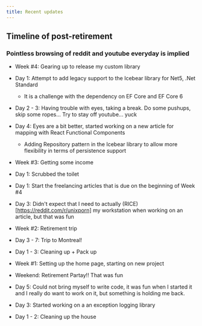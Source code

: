 ```yaml
---
title: Recent updates
---
```


## Timeline of post-retirement
### Pointless browsing of reddit and youtube everyday is implied

- Week #4: Gearing up to release my custom library
- Day 1: Attempt to add legacy support to the Icebear library for Net5, .Net Standard
    - It is a challenge with the dependency on EF Core and EF Core 6
- Day 2 - 3: Having trouble with eyes, taking a break. Do some pushups, skip some ropes... Try to stay off youtube... yuck
- Day 4: Eyes are a bit better, started working on a new article for mapping with React Functional Components
    - Adding Repository pattern in the Icebear library to allow more flexibility in terms of persistence support
- Week #3: Getting some income
- Day 1: Scrubbed the toilet
- Day 1: Start the freelancing articles that is due on the beginning of Week #4
- Day 3: Didn't expect that I need to actually (RICE)[https://reddit.com/r/unixporn] my workstation when working on an article, but that was fun

- Week #2: Retirement trip
- Day 3 - 7: Trip to Montreal!
- Day 1 - 3: Cleaning up + Pack up
- Week #1: Setting up the home page, starting on new project
- Weekend: Retirement Partay!! That was fun
- Day 5: Could not bring myself to write code, it was fun when I started it and I really do want to work on it, but something is holding me back.
- Day 3: Started working on a an exception logging library
- Day 1 - 2: Cleaning up the house

